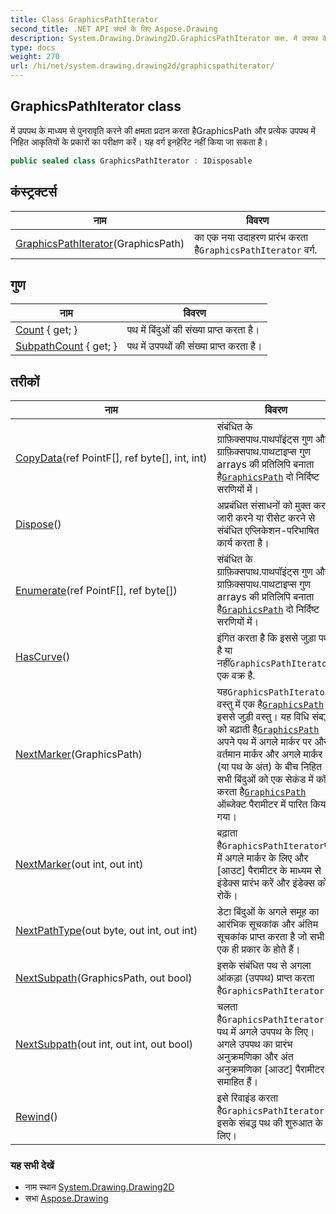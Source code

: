 ```yaml
---
title: Class GraphicsPathIterator
second_title: .NET API संदर्भ के लिए Aspose.Drawing
description: System.Drawing.Drawing2D.GraphicsPathIterator कक्ष. में उपपथ के मध्यम से पुनरवृत करने क क्षमत प्रदन करत हैGraphicsPath और प्रत्येक उपपथ में नहत आकृतयं के प्रकरं क परक्षण करें यह वर्ग इनहेरट नहं कय ज सकत है
type: docs
weight: 270
url: /hi/net/system.drawing.drawing2d/graphicspathiterator/
---
```

## GraphicsPathIterator class

में उपपथ के माध्यम से पुनरावृति करने की क्षमता प्रदान करता हैGraphicsPath और प्रत्येक उपपथ में निहित आकृतियों के प्रकारों का परीक्षण करें। यह वर्ग इनहेरिट नहीं किया जा सकता है।

```csharp
public sealed class GraphicsPathIterator : IDisposable
```

## कंस्ट्रक्टर्स

| नाम | विवरण |
| --- | --- |
| [GraphicsPathIterator](graphicspathiterator/)(GraphicsPath) | का एक नया उदाहरण प्रारंभ करता है`GraphicsPathIterator` वर्ग. |

## गुण

| नाम | विवरण |
| --- | --- |
| [Count](../../system.drawing.drawing2d/graphicspathiterator/count/) { get; } | पथ में बिंदुओं की संख्या प्राप्त करता है। |
| [SubpathCount](../../system.drawing.drawing2d/graphicspathiterator/subpathcount/) { get; } | पथ में उपपथों की संख्या प्राप्त करता है। |

## तरीकों

| नाम | विवरण |
| --- | --- |
| [CopyData](../../system.drawing.drawing2d/graphicspathiterator/copydata/)(ref PointF[], ref byte[], int, int) | संबंधित के ग्राफ़िक्सपाथ.पाथपॉइंट्स गुण और ग्राफ़िक्सपाथ.पाथटाइप्स गुण arrays की प्रतिलिपि बनाता है[`GraphicsPath`](../graphicspath/) दो निर्दिष्ट सरणियों में। |
| [Dispose](../../system.drawing.drawing2d/graphicspathiterator/dispose/)() | अप्रबंधित संसाधनों को मुक्त करने, जारी करने या रीसेट करने से संबंधित एप्लिकेशन-परिभाषित कार्य करता है। |
| [Enumerate](../../system.drawing.drawing2d/graphicspathiterator/enumerate/)(ref PointF[], ref byte[]) | संबंधित के ग्राफ़िक्सपाथ.पाथपॉइंट्स गुण और ग्राफ़िक्सपाथ.पाथटाइप्स गुण arrays की प्रतिलिपि बनाता है[`GraphicsPath`](../graphicspath/) दो निर्दिष्ट सरणियों में। |
| [HasCurve](../../system.drawing.drawing2d/graphicspathiterator/hascurve/)() | इंगित करता है कि इससे जुड़ा पथ है या नहीं`GraphicsPathIterator` एक वक्र है. |
| [NextMarker](../../system.drawing.drawing2d/graphicspathiterator/nextmarker/#nextmarker_1)(GraphicsPath) | यह`GraphicsPathIterator` वस्तु में एक है[`GraphicsPath`](../graphicspath/) इससे जुड़ी वस्तु। यह विधि संबद्ध को बढ़ाती है[`GraphicsPath`](../graphicspath/) अपने पथ में अगले मार्कर पर और वर्तमान मार्कर और अगले मार्कर (या पथ के अंत) के बीच निहित सभी बिंदुओं को एक सेकंड में कॉपी करता है[`GraphicsPath`](../graphicspath/) ऑब्जेक्ट पैरामीटर में पारित किया गया। |
| [NextMarker](../../system.drawing.drawing2d/graphicspathiterator/nextmarker/#nextmarker)(out int, out int) | बढ़ाता है`GraphicsPathIterator`पथ में अगले मार्कर के लिए और [आउट] पैरामीटर के माध्यम से इंडेक्स प्रारंभ करें और इंडेक्स को रोकें। |
| [NextPathType](../../system.drawing.drawing2d/graphicspathiterator/nextpathtype/)(out byte, out int, out int) | डेटा बिंदुओं के अगले समूह का आरंभिक सूचकांक और अंतिम सूचकांक प्राप्त करता है जो सभी एक ही प्रकार के होते हैं। |
| [NextSubpath](../../system.drawing.drawing2d/graphicspathiterator/nextsubpath/#nextsubpath_1)(GraphicsPath, out bool) | इसके संबंधित पथ से अगला आंकड़ा (उपपथ) प्राप्त करता है`GraphicsPathIterator` . |
| [NextSubpath](../../system.drawing.drawing2d/graphicspathiterator/nextsubpath/#nextsubpath)(out int, out int, out bool) | चलता है`GraphicsPathIterator` पथ में अगले उपपथ के लिए। अगले उपपथ का प्रारंभ अनुक्रमणिका और अंत अनुक्रमणिका [आउट] पैरामीटर में समाहित हैं। |
| [Rewind](../../system.drawing.drawing2d/graphicspathiterator/rewind/)() | इसे रिवाइंड करता है`GraphicsPathIterator` इसके संबद्ध पथ की शुरुआत के लिए। |

### यह सभी देखें

* नाम स्थान [System.Drawing.Drawing2D](../../system.drawing.drawing2d/)
* सभा [Aspose.Drawing](../../)



